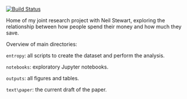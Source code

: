 [![Build Status](https://app.travis-ci.com/fabiangunzinger/entropy.svg?branch=main)](https://app.travis-ci.com/fabiangunzinger/entropy)

Home of my joint research project with Neil Stewart, exploring the relationship
between how people spend their money and how much they save.

Overview of main directories: 

`entropy`: all scripts to create the dataset and perform the analysis.

`notebooks`: exploratory Jupyter notebooks.

`outputs`: all figures and tables.

`text\paper`: the current draft of the paper.



